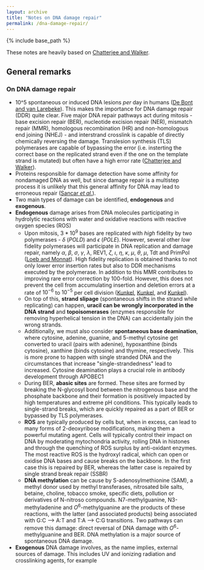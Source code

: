 ```yaml
---
layout: archive
title: "Notes on DNA damage repair"
permalink: /dna-damage-repair/
---
```


{% include base_path %}

These notes are heavily based on [Chatterjee and Walker](https://www.ncbi.nlm.nih.gov/pmc/articles/PMC5474181/).

## General remarks 

### On DNA damage repair

* 10^5 spontaneous or induced DNA lesions *per* day in humans ([De Bont and van Larebeke](https://pubmed.ncbi.nlm.nih.gov/15123782/)). This makes the importance for DNA damage repair (DDR) quite clear. Five major DNA repair pathways act during mitosis - base excision repair (BER), nucleotide excision repair (NER), mismatch repair (MMR), homologous recombination (HR) and non-homologous end joining (NHEJ) - and interstrand crosslink is capable of directly chemically reversing the damage. Translesion synthesis (TLS) polymerases are capable of bypassing the error (i.e. insterting the correct base on the replicated strand even if the one on the template strand is mutated) but often have a high error rate ([Chatterjee and Walker](https://www.ncbi.nlm.nih.gov/pmc/articles/PMC5474181/)).
* Proteins responsible for damage detection have some affinity for nondamaged DNA as well, but since damage repair is a multistep process it is unlikely that this general affinity for DNA may lead to erroneous repair ([Sancar *et al.*](https://www.annualreviews.org/doi/full/10.1146/annurev.biochem.73.011303.073723)).
* Two main types of damage can be identified, **endogenous** and **exogenous**.
* **Endogenous** damage arises from DNA molecules participating in hydrolytic reactions with water and oxidative reactions with reactive oxygen species (ROS)
	* Upon mitosis, $3 * 10^9$ bases are replicated with _high_ fidelity by two polymerases - $\delta$ (*POLD*) and $\epsilon$ (*POLE*). However, several other _low_ fidelity polymerases will participate in DNA replication and damage repair, namely $\alpha$, $\beta$, $\sigma$, $\gamma$, $\lambda$, REV1, $\zeta$, $\iota$, $\eta$, $\kappa$, $\mu$, $\theta$, $\mu$, Tdt and PrimPol ([Loeb and Monnat](https://pubmed.ncbi.nlm.nih.gov/18626473/)). High fidelity replication is obtained thanks to not only lower error insertion rates but also to DDR mechanisms executed by the polymerase. In addition to this MMR contributes to improving rare error correction by 100-fold. However, this does not prevent the cell from accumulating insertion and deletion errors at a rate of $10^{-6}$ to $10^{-5}$ per cell division ([Kunkel](https://pubmed.ncbi.nlm.nih.gov/14988392/), [Kunkel](https://pubmed.ncbi.nlm.nih.gov/19903750/), and [Kunkel](https://pubmed.ncbi.nlm.nih.gov/21862387/)). 
	* On top of this, **strand slipage** (spontaneous shifts in the strand while replicating) can happen, **uracil can be wrongly incorporated in the DNA strand** and **topoisomerases** (enzymes responsible for removing hyperhelical tension in the DNA) can accidentally join the wrong strands.
	* Additionally, we must also consider **spontaneous base deamination**, where cytosine, adenine, guanine, and 5-methyl cytosine get converted to uracil (pairs with adenine), hypoxanthine (binds cytosine), xanthine (binds cytosine) and thymine, respectively. This is more prone to happen with single stranded DNA and the circumstances that increase "single-strandedness" lead to increased. Cytosine deamination plays a crucial role in antibody development through APOBEC1
	* During BER, **abasic sites** are formed. These sites are formed by breaking the N-glycosyl bond between the nitrogenous base and the phosphate backbone and their formation is positively impacted by high temperatures and extreme pH conditions. This typically leads to single-strand breaks, which are quickly repaired as a part of BER or bypassed by TLS polymerases. 
	* **ROS** are typically produced by cells but, when in excess, can lead to many forms of 2-deoxyribose modifications, making them a powerful mutating agent. Cells will typically control their impact on DNA by moderating mytochondria activity, rolling DNA in histones and through the quenching of ROS surplus by anti-oxidant enzymes. The most reactive ROS is the hydroxyl radical, which can open or oxidise DNA bases and cause breaks on the backbone. In the first case this is repaired by BER, whereas the latter case is repaired by single strand break repair (SSBR)
	* **DNA methylation** can be cause by S-adenosylmethionine (SAM), a methyl donor used by methyl transferases, nitrosated bile salts, betaine, choline, tobacco smoke, specific diets, pollution or derivatives of N-nitroso compounds. N7-methylguanine, N3-methyladenine and $O^6$-methylguanine are the products of these reactions, with the latter (and associated products) being associated with G:C --> A:T and T:A --> C:G transitions. Two pathways can remove this damage: direct reversal of DNA damage with $O^6$-methylguanine and BER. DNA methylation is a major source of spontaneous DNA damage. 
* **Exogenous** DNA damage involves, as the name implies, external sources of damage. This includes UV and ionizing radiation and crosslinking agents, for example

